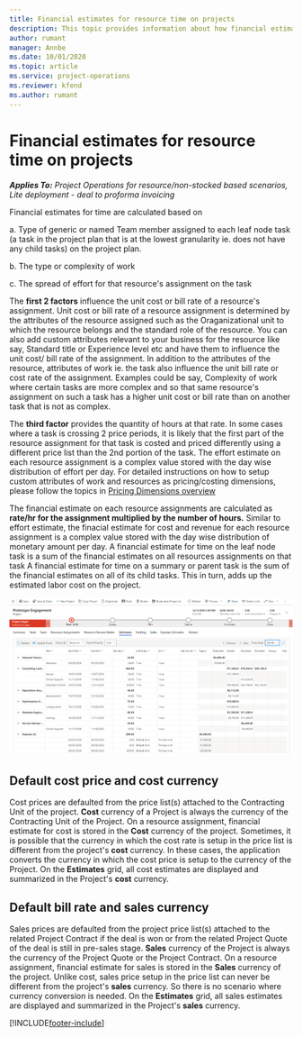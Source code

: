 ```yaml
---
title: Financial estimates for resource time on projects
description: This topic provides information about how financial estimates for time are calculated in Project Operations.
author: rumant
manager: Annbe
ms.date: 10/01/2020
ms.topic: article
ms.service: project-operations
ms.reviewer: kfend 
ms.author: rumant
---
```


# Financial estimates for resource time on projects

_**Applies To:** Project Operations for resource/non-stocked based scenarios, Lite deployment - deal to proforma invoicing_

Financial estimates for time are calculated based on 

a. Type of generic or named Team member assigned to each leaf node task (a task in the project plan that is at the lowest granularity ie. does not have any child tasks) on the project plan. 

b. The type or complexity of work

c. The spread of effort for that resource's assignment on the task 

The **first 2 factors** influence the unit cost or bill rate of a resource's assignment. Unit cost or bill rate of a resource assignment is determined by the attributes of the resource assigned such as the Oraganizational unit to which the resource belongs and the standard role of the resource. You can also add custom attributes relevant to your business for the resource like say, Standard title or Experience level etc and have them to influence the unit cost/ bill rate of the assignment.
In addition to the attributes of the resource, attributes of work ie. the task also influence the unit bill rate or cost rate of the assignment. Examples could be say, Complexity of work where certain tasks are more complex and so that same resource's assignment on such a task has a higher unit cost or bill rate than on another task that is not as complex.   

The **third factor** provides the quantity of hours at that rate. In some cases where a task is crossing 2 price periods, it is likely that the first part of the resource assignment for that task is costed and priced differently using a different price list than the 2nd portion of the task. The effort estimate on each resource assignment is a complex value stored with the day wise distribution of effort per day. 
For detailed instructions on how to setup custom attributes of work and resources as pricing/costing dimensions, please follow the topics in  [Pricing Dimensions overview](../pricing-costing/pricing-dimensions-overview.md)

The financial estimate on each resource assignments are calculated as **rate/hr for the assignment multiplied by the number of hours.**  Similar to effort estimate, the finacial estimate for cost and revenue for each resource assignment is a complex value stored with the day wise distribution of monetary amount per day. 
A financial estimate for time on the leaf node task is a sum of the financial estimates on all resources assignments on that task
A financial estimate for time on a summary or parent task is the sum of the financial estimates on all of its child tasks. This in turn, adds up the estimated labor cost on the project. 

![Resource Estimates](./media/navigation12.png)

## Default cost price and cost currency

Cost prices are defaulted from the price list(s) attached to the Contracting Unit of the project. **Cost** currency of a Project is always the currency of the Contracting Unit of the Project. On a resource assignment, financial estimate for cost is stored in the **Cost** currency of the project. Sometimes, it is possible that the currency in which the cost rate is setup in the price list is different from the project's **cost** currency. In these cases, the application converts the currency in which the cost price is setup to the currency of the Project. On the **Estimates** grid, all cost estimates are displayed and summarized in the Project's **cost** currency. 

## Default bill rate and sales currency

Sales prices are defaulted from the project price list(s) attached to the related Project Contract if the deal is won or from the related Project Quote of the deal is still in pre-sales stage.  **Sales** currency of the Project is always the currency of the Project Quote or the Project Contract. On a resource assignment, financial estimate for sales is stored in the **Sales** currency of the project. Unlike cost, sales price setup in the price list can never be different from the project's **sales** currency. So there is no scenario where currency conversion is needed. On the **Estimates** grid, all sales estimates are displayed and summarized in the Project's **sales** currency. 

[!INCLUDE[footer-include](../includes/footer-banner.md)]
